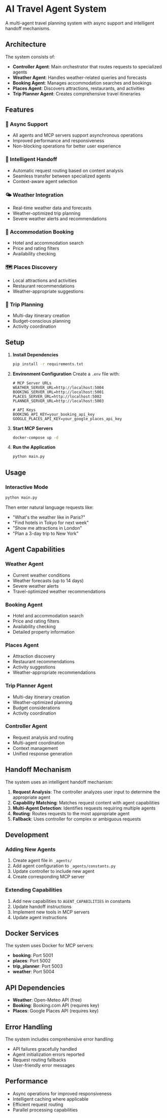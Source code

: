 # AI Travel Agent System

A multi-agent travel planning system with async support and intelligent handoff mechanisms.

## Architecture

The system consists of:
- **Controller Agent**: Main orchestrator that routes requests to specialized agents
- **Weather Agent**: Handles weather-related queries and forecasts
- **Booking Agent**: Manages accommodation searches and bookings
- **Places Agent**: Discovers attractions, restaurants, and activities
- **Trip Planner Agent**: Creates comprehensive travel itineraries

## Features

### 🔄 Async Support
- All agents and MCP servers support asynchronous operations
- Improved performance and responsiveness
- Non-blocking operations for better user experience

### 🤝 Intelligent Handoff
- Automatic request routing based on content analysis
- Seamless transfer between specialized agents
- Context-aware agent selection

### 🌤️ Weather Integration
- Real-time weather data and forecasts
- Weather-optimized trip planning
- Severe weather alerts and recommendations

### 🏨 Accommodation Booking
- Hotel and accommodation search
- Price and rating filters
- Availability checking

### 🗺️ Places Discovery
- Local attractions and activities
- Restaurant recommendations
- Weather-appropriate suggestions

### 📅 Trip Planning
- Multi-day itinerary creation
- Budget-conscious planning
- Activity coordination

## Setup

1. **Install Dependencies**
   ```bash
   pip install -r requirements.txt
   ```

2. **Environment Configuration**
   Create a `.env` file with:
   ```
   # MCP Server URLs
   WEATHER_SERVER_URL=http://localhost:5004
   BOOKING_SERVER_URL=http://localhost:5001
   PLACES_SERVER_URL=http://localhost:5002
   PLANNER_SERVER_URL=http://localhost:5003
   
   # API Keys
   BOOKING_API_KEY=your_booking_api_key
   GOOGLE_PLACES_API_KEY=your_google_places_api_key
   ```

3. **Start MCP Servers**
   ```bash
   docker-compose up -d
   ```

4. **Run the Application**
   ```bash
   python main.py
   ```

## Usage

### Interactive Mode
```bash
python main.py
```

Then enter natural language requests like:
- "What's the weather like in Paris?"
- "Find hotels in Tokyo for next week"
- "Show me attractions in London"
- "Plan a 3-day trip to New York"

## Agent Capabilities

### Weather Agent
- Current weather conditions
- Weather forecasts (up to 14 days)
- Severe weather alerts
- Travel-optimized weather recommendations

### Booking Agent
- Hotel and accommodation search
- Price and rating filters
- Availability checking
- Detailed property information

### Places Agent
- Attraction discovery
- Restaurant recommendations
- Activity suggestions
- Weather-appropriate recommendations

### Trip Planner Agent
- Multi-day itinerary creation
- Weather-optimized planning
- Budget considerations
- Activity coordination

### Controller Agent
- Request analysis and routing
- Multi-agent coordination
- Context management
- Unified response generation

## Handoff Mechanism

The system uses an intelligent handoff mechanism:

1. **Request Analysis**: The controller analyzes user input to determine the appropriate agent
2. **Capability Matching**: Matches request content with agent capabilities
3. **Multi-Agent Detection**: Identifies requests requiring multiple agents
4. **Routing**: Routes requests to the most appropriate agent
5. **Fallback**: Uses controller for complex or ambiguous requests

## Development

### Adding New Agents

1. Create agent file in `_agents/`
2. Add agent configuration to `_agents/constants.py`
3. Update controller to include new agent
4. Create corresponding MCP server

### Extending Capabilities

1. Add new capabilities to `AGENT_CAPABILITIES` in constants
2. Update handoff instructions
3. Implement new tools in MCP servers
4. Update agent instructions

## Docker Services

The system uses Docker for MCP servers:
- **booking**: Port 5001
- **places**: Port 5002
- **trip_planner**: Port 5003
- **weather**: Port 5004

## API Dependencies

- **Weather**: Open-Meteo API (free)
- **Booking**: Booking.com API (requires key)
- **Places**: Google Places API (requires key)

## Error Handling

The system includes comprehensive error handling:
- API failures gracefully handled
- Agent initialization errors reported
- Request routing fallbacks
- User-friendly error messages

## Performance

- Async operations for improved responsiveness
- Intelligent caching where applicable
- Efficient request routing
- Parallel processing capabilities

